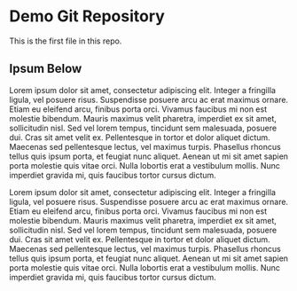 # Demo Git Repository

This is the first file in this repo. 

## Ipsum Below

Lorem ipsum dolor sit amet, consectetur adipiscing elit. 
Integer a fringilla ligula, vel posuere risus. 
Suspendisse posuere arcu ac erat maximus ornare. 
Etiam eu eleifend arcu, finibus porta orci. 
Vivamus faucibus mi non est molestie bibendum. 
Mauris maximus velit pharetra, imperdiet ex sit amet, 
sollicitudin nisl. Sed vel lorem tempus, tincidunt sem malesuada, 
posuere dui. Cras sit amet velit ex. Pellentesque in tortor et 
dolor aliquet dictum. Maecenas sed pellentesque lectus, vel 
maximus turpis. Phasellus rhoncus tellus quis ipsum porta, 
et feugiat nunc aliquet. Aenean ut mi sit amet sapien porta 
molestie quis vitae orci. Nulla lobortis erat a vestibulum mollis. 
Nunc imperdiet gravida mi, quis faucibus tortor cursus dictum.

Lorem ipsum dolor sit amet, consectetur adipiscing elit. 
Integer a fringilla ligula, vel posuere risus. 
Suspendisse posuere arcu ac erat maximus ornare. 
Etiam eu eleifend arcu, finibus porta orci. 
Vivamus faucibus mi non est molestie bibendum. 
Mauris maximus velit pharetra, imperdiet ex sit amet, 
sollicitudin nisl. Sed vel lorem tempus, tincidunt sem malesuada, 
posuere dui. Cras sit amet velit ex. Pellentesque in tortor et 
dolor aliquet dictum. Maecenas sed pellentesque lectus, vel 
maximus turpis. Phasellus rhoncus tellus quis ipsum porta, 
et feugiat nunc aliquet. Aenean ut mi sit amet sapien porta 
molestie quis vitae orci. Nulla lobortis erat a vestibulum mollis. 
Nunc imperdiet gravida mi, quis faucibus tortor cursus dictum.


